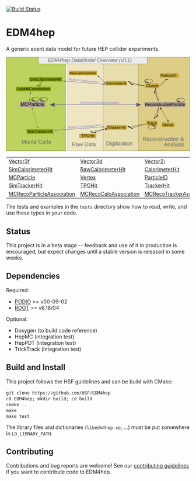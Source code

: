 
[![Build Status](https://travis-ci.com/HSF/EDM4HEP.svg?branch=master)](https://travis-ci.com/HSF/EDM4HEP)

# EDM4hep


A generic event data model for future HEP collider experiments.

![](doc/edm4hep_diagram.svg)



|                                                                                           |                                                                                       |                                                                                          |                                                                                       |
| -------------                                                                             | -------------                                                                         | -----                                                                                    | ---                                                                                   |
| [Vector3f ](https://github.com/HSF/EDM4hep/blob/master/edm4hep.yaml#L9)                   | [Vector3d ](https://github.com/HSF/EDM4hep/blob/master/edm4hep.yaml#L23)              | [Vector2i ](https://github.com/HSF/EDM4hep/blob/master/edm4hep.yaml#L38)                 | [TrackState ](https://github.com/HSF/EDM4hep/blob/master/edm4hep.yaml#L50)            |
| [SimCalorimeterHit](https://github.com/HSF/EDM4hep/blob/master/edm4hep.yaml#L201)         | [RawCalorimeterHit](https://github.com/HSF/EDM4hep/blob/master/edm4hep.yaml#L212)     | [ CalorimeterHit ](https://github.com/HSF/EDM4hep/blob/master/edm4hep.yaml#L222)         | [Cluster](https://github.com/HSF/EDM4hep/blob/master/edm4hep.yaml#L247)               |
| [MCParticle](https://github.com/HSF/EDM4hep/blob/master/edm4hep.yaml#L84)                 | [Vertex](https://github.com/HSF/EDM4hep/blob/master/edm4hep.yaml#L318)                | [ParticleID ](https://github.com/HSF/EDM4hep/blob/master/edm4hep.yaml#L234)              | [ReconstructedParticle](https://github.com/HSF/EDM4hep/blob/master/edm4hep.yaml#L335) |
| [SimTrackerHit](https://github.com/HSF/EDM4hep/blob/master/edm4hep.yaml#L156)             | [TPCHit](https://github.com/HSF/EDM4hep/blob/master/edm4hep.yaml#L288)                | [TrackerHit](https://github.com/HSF/EDM4hep/blob/master/edm4hep.yaml#L270)               | [Track](https://github.com/HSF/EDM4hep/blob/master/edm4hep.yaml#L300)                 |
| [MCRecoParticleAssociation](https://github.com/HSF/EDM4hep/blob/master/edm4hep.yaml#L362) | [MCRecoCaloAssociation](https://github.com/HSF/EDM4hep/blob/master/edm4hep.yaml#L370) | [MCRecoTrackerAssociation](https://github.com/HSF/EDM4hep/blob/master/edm4hep.yaml#L370) | [ObjectID](https://github.com/HSF/EDM4hep/blob/master/edm4hep.yaml#L71)               |


The tests and examples in the `tests` directory show how to read, write, and use these types in your code.


## Status

This project is in a beta stage -- feedback and use of it in production is encouraged, but expect changes until a stable version is released in some weeks.

## Dependencies

Required:

* [PODIO](https://github.com/AIDASoft/podio) >= v00-09-02
* [ROOT](https://github.com/root-project/root) >= v6.18/04   

Optional:

* Doxygen (to build code reference)
* HepMC (integration test)
* HepPDT (integration test)
* TrickTrack (integration test)

## Build and Install

This project follows the HSF guidelines and can be build with CMake:

```
git clone https://github.com/HSF/EDM4hep
cd EDM4hep; mkdir build; cd build
cmake ..
make
make test
``` 

The library files and dictionaries (`libedm4hep.so`, ...) must be put somewhere in `LD_LIBRARY_PATH`.






## Contributing

Contributions and bug reports are welcome!
See our [contributing guidelines](./doc/contributing.md) if you want to contribute code to EDM4hep.
